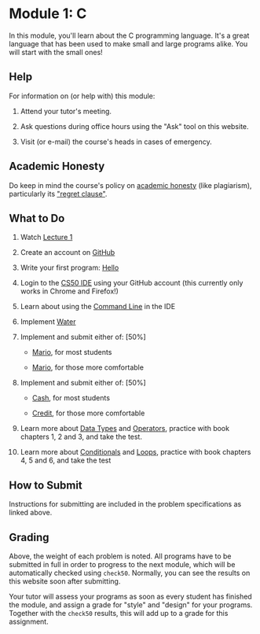 # Module 1: C

In this module, you'll learn about the C programming language. It's a great language that has been used to make small and large programs alike. You will start with the small ones!


## Help

For information on (or help with) this module:

1. Attend your tutor's meeting.

2. Ask questions during office hours using the "Ask" tool on this website.

3. Visit (or e-mail) the course's heads in cases of emergency.


## Academic Honesty

Do keep in mind the course's policy on [academic honesty](/syllabus#academic_honesty) (like plagiarism), particularly its ["regret clause"](/syllabus#regret).


## What to Do

1. Watch [Lecture 1](/lectures/lecture-1)

1. Create an account on [GitHub](https://github.com/join)

2. Write your first program: [Hello](https://lab.cs50.io/cs50/labs/2019/x/hello/)

3. Login to the [CS50 IDE](https://ide.cs50.io/) using your GitHub account (this currently only works in Chrome and Firefox!)

4. Learn about using the [Command Line](https://www.youtube.com/embed/BnJ013X02b8?autoplay=1&rel=0) in the IDE

3. Implement [Water](/problems/water)

4. Implement and submit either of: [50%]

    - [Mario](/problems/mario-less), for most students

    - [Mario](/problems/mario-more), for those more comfortable

5. Implement and submit either of: [50%]

    - [Cash](/problems/cash), for most students

    - [Credit](/problems/credit), for those more comfortable

6. Learn more about [Data Types](https://www.youtube.com/embed/luDPUSmTcPc?autoplay=1&rel=0) and [Operators](https://www.youtube.com/embed/f1xZf4iJDWE?autoplay=1&rel=0), practice with book chapters 1, 2 and 3, and take the test.

7. Learn more about [Conditionals](https://www.youtube.com/embed/1wsaV5nVC7g?autoplay=1&rel=0) and [Loops](https://www.youtube.com/embed/WgX8e_O7eG8?autoplay=1&rel=0), practice with book chapters 4, 5 and 6, and take the test


## How to Submit

Instructions for submitting are included in the problem specifications as linked above.


## Grading

Above, the weight of each problem is noted. All programs have to be submitted in full in order to progress to the next module, which will be automatically checked using `check50`. Normally, you can see the results on this website soon after submitting.

Your tutor will assess your programs as soon as every student has finished the module, and assign a grade for "style" and "design" for your programs. Together with the `check50` results, this will add up to a grade for this assignment.
